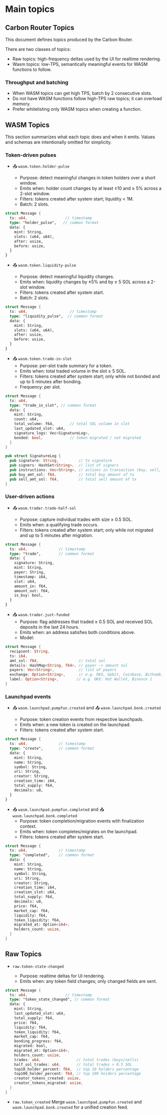 # Main topics

## Carbon Router Topics

This document defines topics produced by the Carbon Router.

There are two classes of topics:

- Raw topics: high-frequency deltas used by the UI for realtime rendering.
- Wasm topics: low-TPS, semantically meaningful events for WASM functions to follow.

### Throughput and batching

- When WASM topics can get high TPS, batch by 2 consecutive slots.
- Do not have WASM functions follow high-TPS raw topics; it can overload memory.
- Prefer whitelisting only WASM topics when creating a function.

## WASM Topics

This section summarizes what each topic does and when it emits. Values and schemas are intentionally omitted for simplicity.

### Token-driven pulses

- 📤 `wasm.token.holder-pulse`

  - Purpose: detect meaningful changes in token holders over a short window.
  - Emits when: holder count changes by at least ±10 and ≥ 5% across a 2-slot window.
  - Filters: tokens created after system start; liquidity < 1M.
  - Batch: 2 slots.

```rust
struct Message {
  ts: u64,                 // timestamp
  type: "holder_pulse",   // common format
  data: {
    mint: String,
    slots: (u64, u64),
    after: usize,
    before: usize,
  }
}
```

- 📤 `wasm.token.liquidity-pulse`

  - Purpose: detect meaningful liquidity changes.
  - Emits when: liquidity changes by ±5% and by ≥ 5 SOL across a 2-slot window.
  - Filters: tokens created after system start.
  - Batch: 2 slots.

```rust
struct Message {
  ts: u64,                   // timestamp
  type: "liquidity_pulse",  // common format
  data: {
    mint: String,
    slots: (u64, u64),
    after: usize,
    before: usize,
  }
}
```

- 📤 `wasm.token.trade-in-slot`
  - Purpose: per-slot trade summary for a token.
  - Emits when: total traded volume in the slot ≥ 5 SOL.
  - Filters: tokens created after system start; only while not bonded and up to 5 minutes after bonding.
  - Frequency: per slot.

```rust
struct Message {
  ts: u64,
  type: "trade_in_slot", // common format
  data: {
    mint: String,
    count: u64,
    total_volume: f64,       // total SOL volume in slot
    last_updated_slot: u64,
    signature_logs: Vec<SignatureLog>,
    bonded: bool,            // token migrated / not migrated
  }
}

pub struct SignatureLog {
  pub signature: String,         // tx signature
  pub signers: HashSet<String>,  // list of signers
  pub instructions: Vec<String>, // actions in transaction (buy, sell, create)
  pub buy_amt_sol: f64,          // total buy amount of tx
  pub sell_amt_sol: f64,         // total sell amount of tx
}
```

### User-driven actions

- 📤 `wasm.trader.trade-half-sol`

  - Purpose: capture individual trades with size ≥ 0.5 SOL.
  - Emits when: a qualifying trade occurs.
  - Filters: tokens created after system start; only while not migrated and up to 5 minutes after migration.

```rust
struct Message {
  ts: u64,              // timestamp
  type: "trade",        // common format
  data: {
    signature: String,
    mint: String,
    payer: String,
    timestamp: i64,
    slot: u64,
    amount_in: f64,
    amount_out: f64,
    is_buy: bool,
  }
}
```

- 📤 `wasm.trader.just-funded`
  - Purpose: flag addresses that traded ≥ 0.5 SOL and received SOL deposits in the last 24 hours.
  - Emits when: an address satisfies both conditions above.
  - Model:

```rust
struct Message {
  recipient: String,
  ts: i64,
  amt_sol: f64,                  // total sol
  details: HashMap<String, f64>, // payer -> amount sol
  payers: Vec<String>,           // list of payers
  exchange: Option<String>,      // e.g. OKX, Upbit, Coinbase, Bithumb, Kucoin, Bitfinex, Kraken, Crypto.com
  label: Option<String>,        // e.g. OKX: Hot Wallet, Binance 1
}
```

### Launchpad events

- 📤 `wasm.launchpad.pumpfun.created` and 📤 `wasm.launchpad.bonk.created`

  - Purpose: token creation events from respective launchpads.
  - Emits when: a new token is created on the launchpad.
  - Filters: tokens created after system start.

```rust
struct Message {
  ts: u64,              // timestamp
  type: "create",       // common format
  data: {
    mint: String,
    name: String,
    symbol: String,
    uri: String,
    creator: String,
    creation_time: i64,
    total_supply: f64,
    decimals: u8,
  }
}
```

- 📤 `wasm.launchpad.pumpfun.completed` and 📤 `wasm.launchpad.bonk.completed`
  - Purpose: token completion/migration events with finalization context.
  - Emits when: token completes/migrates on the launchpad.
  - Filters: tokens created after system start.

```rust
struct Message {
  ts: u64,              // timestamp
  type: "completed",    // common format
  data: {
    mint: String,
    name: String,
    symbol: String,
    uri: String,
    creator: String,
    creation_time: i64,
    creation_slot: u64,
    total_supply: f64,
    decimals: u8,
    price: f64,
    market_cap: f64,
    liquidity: f64,
    token_liquidity: f64,
    migrated_at: Option<i64>,
    holders_count: usize,
  }
}
```

## Raw Topics

- `raw.token-state-changed`

  - Purpose: realtime deltas for UI rendering.
  - Emits when: any token field changes; only changed fields are sent.

```rust
struct Message {
  ts: u64,                 // timestamp
  type: "token_state_changed", // common format
  data: {
    mint: String,
    last_updated_slot: u64,
    total_supply: f64,
    price: f64,
    liquidity: f64,
    token_liquidity: f64,
    market_cap: f64,
    bonding_progress: f64,
    migrated: bool,
    migrated_at: Option<i64>,
    holders_count: usize,
    trades: u64,                // total trades (buys/sells)
    half_sol_trades: u64,       // total trades > 0.5 SOL
    top10_holder_percent: f64,  // top 10 holders percentage
    top100_holder_percent: f64, // top 100 holders percentage
    creator_tokens_created: usize,
    creator_tokens_migrated: usize,
  }
}
```

- `raw.token_created`
  Merge `wasm.launchpad.pumpfun.created` and `wasm.launchpad.bonk.created` for a unified creation feed.
